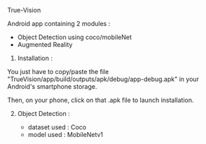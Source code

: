 True-Vision

Android app containing 2 modules :
 - Object Detection using coco/mobileNet
 - Augmented Reality

1) Installation :

You just have to copy/paste the file "TrueVision/app/build/outputs/apk/debug/app-debug.apk" in your Android's smartphone storage.

Then, on your phone, click on that .apk file to launch installation.

2) Object Detection :

	- dataset used : Coco
	- model used : MobileNetv1
